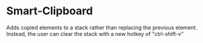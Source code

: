 # Smart-Clipboard

Adds copied elements to a stack rather than replacing the previous element. Instead, the user can clear the stack with a new hotkey of "ctrl-shift-v"
